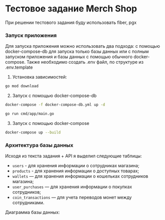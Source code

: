 # Тестовое задание Merch Shop

При решении тестового задания буду использовать fiber, pgx

### Запуск приложения

Для запуска приложения можно использовать два подхода: с помощью docker-compose-db для запуска только
базы данных или с полным запуском приложения и базы данных с помощью обычного docker-compose.
Также необходимо создать .env файл, по структуре из .env.template

1. Установка зависимостей:

```bash
go mod download
```

2. Запуск с помощью docker-compose-db

```bash
docker-compose -f docker-compose-db.yml up -d
```

```bash
go run cmd/app/main.go
```

3. Запуск с помощью docker-compose

```bash
docker-compose up --build
```

### Архитектура базы данных

Исходя из текста задания + API я выделил следующие таблицы:

- `users` - для хранения информации о сотрудниках магазина;
- `products` - для хранения информации о доступных товарах;
- `wallets` — для хранения информации о кошельках сотрудников магазина;
- `user_purchases` — для хранения информации о покупках сотрудников;
- `coin_transactions` — для учета переводов монет между сотрудниками.

Диаграмма базы данных:
